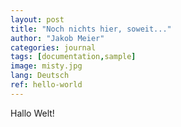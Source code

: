 ```yaml
---
layout: post
title: "Noch nichts hier, soweit..."
author: "Jakob Meier"
categories: journal
tags: [documentation,sample]
image: misty.jpg
lang: Deutsch
ref: hello-world
---
```


Hallo Welt!